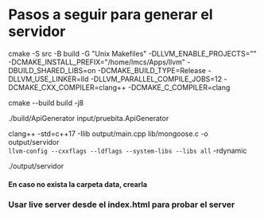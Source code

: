 # Pasos a seguir para generar el servidor

cmake -S src -B build -G "Unix Makefiles"   -DLLVM_ENABLE_PROJECTS=""   -DCMAKE_INSTALL_PREFIX="/home/lmcs/Apps/llvm"   -DBUILD_SHARED_LIBS=on   -DCMAKE_BUILD_TYPE=Release   -DLLVM_USE_LINKER=lld   -DLLVM_PARALLEL_COMPILE_JOBS=12   -DCMAKE_CXX_COMPILER=clang++   -DCMAKE_C_COMPILER=clang

cmake --build build -j8

./build/ApiGenerator input/pruebita.ApiGenerator

clang++ -std=c++17 -Ilib output/main.cpp lib/mongoose.c -o output/servidor \
`llvm-config --cxxflags --ldflags --system-libs --libs all` -rdynamic

./output/servidor


#### En caso no exista la carpeta data, crearla

### Usar live server desde el index.html para probar el server
